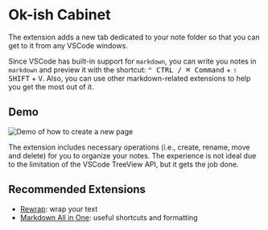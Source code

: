 # Ok-ish Cabinet

The extension adds a new tab dedicated to your note folder so that you can get to it from any VSCode windows.

Since VSCode has built-in support for `markdown`, you can write you notes in `markdown` and preview it with the
shortcut: <kbd>⌃ CTRL / ⌘ Command</kbd> + <kbd>⇧ SHIFT</kbd> + <kbd>V</kbd>. Also, you can use other markdown-related
extensions to help you get the most out of it.

## Demo

![Demo of how to create a new
page](https://raw.githubusercontent.com/kongdivin/okayish-cabinet-vscode-ext/master/demo/new-page.gif)

The extension includes necessary operations (i.e., create, rename, move and delete) for you to organize your notes. The
experience is not ideal due to the limitation of the VSCode TreeView API, but it gets the job done.

## Recommended Extensions

* [Rewrap](https://marketplace.visualstudio.com/items?itemName=stkb.rewrap): wrap your text
* [Markdown All in One](https://marketplace.visualstudio.com/items?itemName=yzhang.markdown-all-in-one): useful
  shortcuts and formatting
